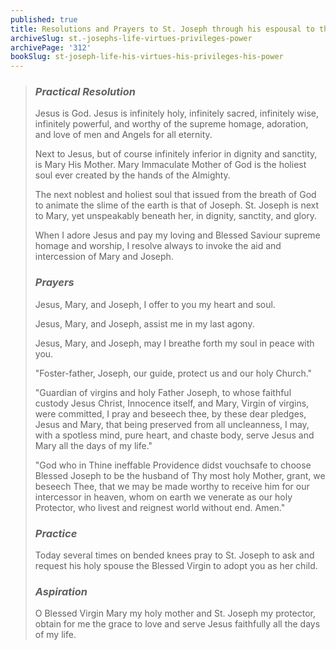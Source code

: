 ```yaml
---
published: true
title: Resolutions and Prayers to St. Joseph through his espousal to the Blessed Virgin Mary
archiveSlug: st.-josephs-life-virtues-privileges-power
archivePage: '312'
bookSlug: st-joseph-life-his-virtues-his-privileges-his-power
---
```


> ### *Practical Resolution*
>
> Jesus is God. Jesus is infinitely holy, infinitely sacred, infinitely wise, infinitely powerful, and worthy of the supreme homage, adoration, and love of men and Angels for all eternity.
>
> Next to Jesus, but of course infinitely inferior in dignity and sanctity, is Mary His Mother. Mary Immaculate Mother of God is the holiest soul ever created by the hands of the Almighty.
>
> The next noblest and holiest soul that issued from the breath of God to animate the slime of the earth is that of Joseph. St. Joseph is next to Mary, yet unspeakably beneath her, in dignity, sanctity, and glory.
>
> When I adore Jesus and pay my loving and Blessed Saviour supreme homage and worship, I resolve always to invoke the aid and intercession of Mary and Joseph.
>
> ### *Prayers*
>
> Jesus, Mary, and Joseph, I offer to you my heart and soul.
>
> Jesus, Mary, and Joseph, assist me in my last agony.
>
> Jesus, Mary, and Joseph, may I breathe forth my soul in peace with you.
>
> "Foster-father, Joseph, our guide, protect us and our holy Church."
>
> "Guardian of virgins and holy Father Joseph, to whose faithful custody Jesus Christ, Innocence itself, and Mary, Virgin of virgins, were committed, I pray and beseech thee, by these dear pledges, Jesus and Mary, that being preserved from all uncleanness, I may, with a spotless mind, pure heart, and chaste body, serve Jesus and Mary all the days of my life."
>
> "God who in Thine ineffable Providence didst vouchsafe to choose Blessed Joseph to be the husband of Thy most holy Mother, grant, we beseech Thee, that we may be made worthy to receive him for our intercessor in heaven, whom on earth we venerate as our holy Protector, who livest and reignest world without end. Amen."
>
> ### *Practice*
>
> Today several times on bended knees pray to St. Joseph to ask and request his holy spouse the Blessed Virgin to adopt you as her child.
>
> ### *Aspiration*
>
> O Blessed Virgin Mary my holy mother and St. Joseph my protector, obtain for me the grace to love and serve Jesus faithfully all the days of my life.
